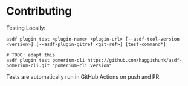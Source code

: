 # Contributing

Testing Locally:

```shell
asdf plugin test <plugin-name> <plugin-url> [--asdf-tool-version <version>] [--asdf-plugin-gitref <git-ref>] [test-command*]

# TODO: adapt this
asdf plugin test pomerium-cli https://github.com/haggishunk/asdf-pomerium-cli.git "pomerium-cli version"
```

Tests are automatically run in GitHub Actions on push and PR.
